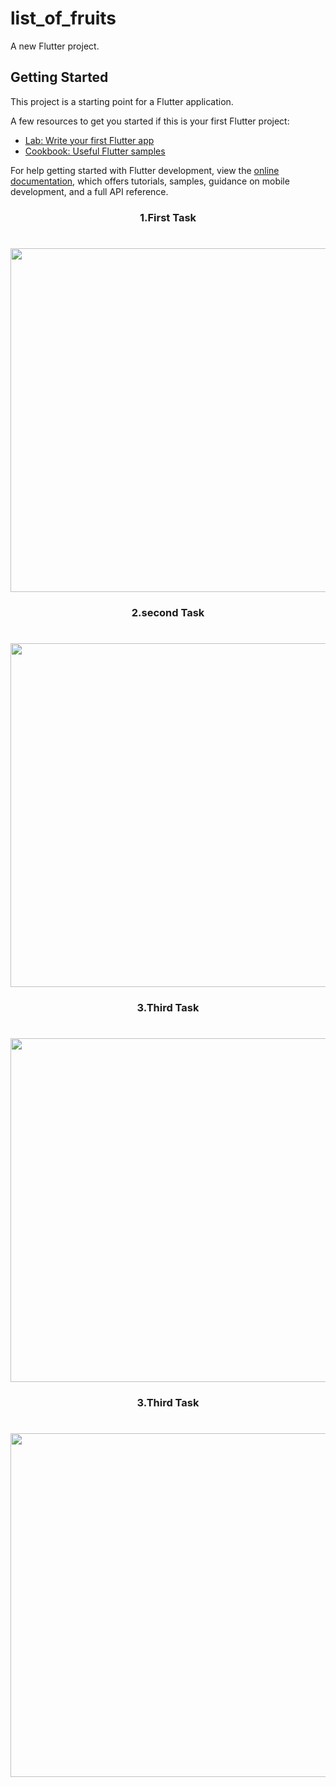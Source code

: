 # list_of_fruits

A new Flutter project.

## Getting Started

This project is a starting point for a Flutter application.

A few resources to get you started if this is your first Flutter project:

- [Lab: Write your first Flutter app](https://docs.flutter.dev/get-started/codelab)
- [Cookbook: Useful Flutter samples](https://docs.flutter.dev/cookbook)

For help getting started with Flutter development, view the
[online documentation](https://docs.flutter.dev/), which offers tutorials,
samples, guidance on mobile development, and a full API reference.

<h3 align="center"> 1.First Task </h3>



<h1 align="left"></h1>


<div align="center">

  <img src = "https://github.com/sanjuafre123/counter_app_ui/assets/148860124/9cd5d168-2dbd-4d09-8d6d-48a9a6ae87b4" height ="550">
</div>

<h3 align="center"> 2.second Task </h3>

<h1 align="left"></h1>


<div align="center">

  <img src = "https://github.com/sanjuafre123/counter_app_ui/assets/148860124/4ab7c6d2-0645-4c35-b865-b198ce659614" height ="550">
</div>

<h3 align="center"> 3.Third Task </h3>

<h1 align="left"></h1>


<div align="center">

  <img src = "https://github.com/sanjuafre123/counter_app_ui/assets/148860124/c62c09ad-a507-4949-b451-2b620da9b017" height ="550">
</div>

<h3 align="center"> 3.Third Task </h3>

<h1 align="left"></h1>

<div align="center">

  <img src = "https://github.com/sanjuafre123/counter_app_ui/assets/148860124/72eb410d-7bb9-4798-bb9c-7e02c8085689" height ="550">
</div>



